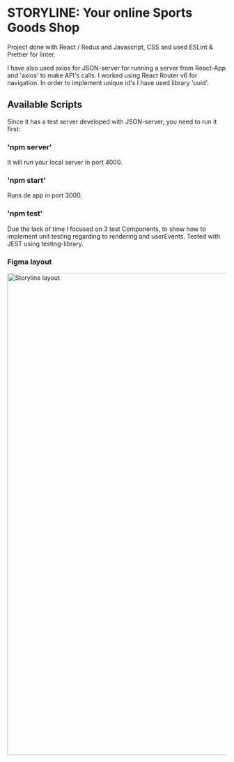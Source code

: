# STORYLINE: Your online Sports Goods Shop

Project done with React / Redux and Javascript, CSS and used ESLint & Prettier for linter.

I have also used axios for JSON-server for running a server from React-App and 'axios' to make API's calls.
I worked using React Router v6 for navigation.
In order to implement unique id's I have used library 'uuid'.

## Available Scripts

Since it has a test server developed with JSON-server, you need to run it first:

### 'npm server'

It will run your local server in port 4000.

### 'npm start'

Runs de app in port 3000.

### 'npm test'

Due the lack of time I focused on 3 test Components, to show how to implement unit testing regarding to rendering and userEvents.
Tested with JEST using testing-library.

### Figma layout

<img width="1105" alt="Storyline layout" src="https://user-images.githubusercontent.com/26439964/150689946-e5d929ca-d6e2-42c8-89f8-1d89df7a42b0.png">
